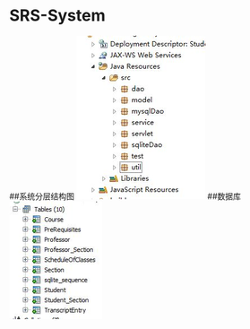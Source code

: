 # SRS-System
##系统分层结构图
![images](https://raw.githubusercontent.com/shishshi/SRS-System/master/StudentSystem/images/系统分层结构图.JPG)
##数据库
![images](https://raw.githubusercontent.com/shishshi/SRS-System/master/StudentSystem/images/数据库图.JPG)
